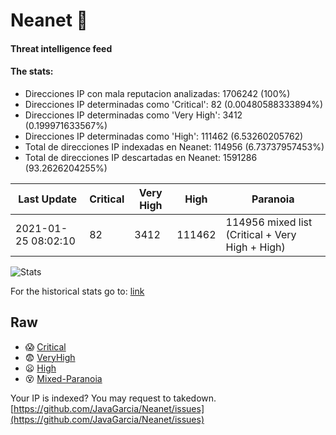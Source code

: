 # Neanet :hocho:
#### Threat intelligence feed
#### The stats:

- Direcciones IP con mala reputacion analizadas: 1706242 (100%)
- Direcciones IP determinadas como 'Critical':  82 (0.00480588333894%)
- Direcciones IP determinadas como 'Very High':  3412 (0.199971633567%)
- Direcciones IP determinadas como 'High':  111462 (6.53260205762)
- Total de direcciones IP indexadas en Neanet:  114956 (6.73737957453%)
- Total de direcciones IP descartadas en Neanet:  1591286 (93.2626204255%)

| Last Update | Critical | Very High | High | Paranoia |
| --- | --- | --- | --- | --- |
| 2021-01-25 08:02:10 | 82 | 3412 | 111462 | 114956 mixed list (Critical + Very High + High)|

![Stats](https://docs.google.com/spreadsheets/d/e/2PACX-1vSnaNMIXVabIpDJjufMlzH7poXnshF3mgd8Is1g9ytUEzVsP5my4Trn8f-xkoLLQ38xpL3HtmUexLo6/pubchart?oid=501124687&format=image)

For the historical stats go to: [link](/stats.csv)
## Raw
- :scream: [Critical](https://raw.githubusercontent.com/JavaGarcia/Neanet/master/blacklists/neanet_critical.txt)
- :fearful: [VeryHigh](https://raw.githubusercontent.com/JavaGarcia/Neanet/master/blacklists/neanet_veryHigh.txtt)
- :frowning: [High](https://raw.githubusercontent.com/JavaGarcia/Neanet/master/blacklists/neanet_high.txt)
- :dizzy_face: [Mixed-Paranoia](https://raw.githubusercontent.com/JavaGarcia/Neanet/master/blacklists/neanet_all.txt)


Your IP is indexed? You may request to takedown. [https://github.com/JavaGarcia/Neanet/issues](https://github.com/JavaGarcia/Neanet/issues)





































































































































































































































































































































































































































































































































































































































































































































































































































































































































































































































































































































































































































































































































































































































































































































































































































































































































































































































































































































































































































































































































































































































































































































































































































































































































































































































































































































































































































































































































































































































































































































































































































































































































































































































































































































































































































































































































































































































































































